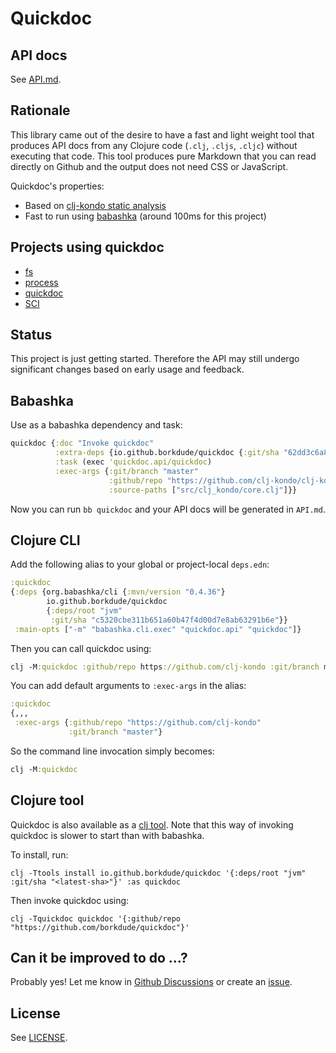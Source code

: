 # Quickdoc

## API docs

See [API.md](API.md).

## Rationale

This library came out of the desire to have a fast and light weight tool that
produces API docs from any Clojure code (`.clj`, `.cljs`, `.cljc`) without
executing that code. This tool produces pure Markdown that you can read directly
on Github and the output does not need CSS or JavaScript.

Quickdoc's properties:

- Based on [clj-kondo static analysis](https://github.com/clj-kondo/clj-kondo/tree/master/analysis)
- Fast to run using [babashka](#babashka) (around 100ms for this project)

## Projects using quickdoc

- [fs](https://github.com/babashka/fs/blob/master/API.md)
- [process](https://github.com/babashka/process/blob/master/API.md)
- [quickdoc](https://github.com/borkdude/quickdoc/blob/main/API.md)
- [SCI](https://github.com/babashka/sci/blob/master/API.md)

## Status

This project is just getting started. Therefore the API may still undergo
significant changes based on early usage and feedback.

## Babashka

Use as a babashka dependency and task:

``` clojure
quickdoc {:doc "Invoke quickdoc"
          :extra-deps {io.github.borkdude/quickdoc {:git/sha "62dd3c6a828c3a5e61bae6ca80c8ba4781356a67"}}
          :task (exec 'quickdoc.api/quickdoc)
          :exec-args {:git/branch "master"
                      :github/repo "https://github.com/clj-kondo/clj-kondo"
                      :source-paths ["src/clj_kondo/core.clj"]}}
```

Now you can run `bb quickdoc` and your API docs will be generated in `API.md`.

## Clojure CLI

Add the following alias to your global or project-local `deps.edn`:

``` clojure
:quickdoc
{:deps {org.babashka/cli {:mvn/version "0.4.36"}
        io.github.borkdude/quickdoc
        {:deps/root "jvm"
         :git/sha "c5320cbe311b651a60b47f4d00d7e8ab63291b6e"}}
 :main-opts ["-m" "babashka.cli.exec" "quickdoc.api" "quickdoc"]}
```

Then you can call quickdoc using:

``` clojure
clj -M:quickdoc :github/repo https://github.com/clj-kondo :git/branch master
```

You can add default arguments to `:exec-args` in the alias:

``` clojure
:quickdoc
{,,,
 :exec-args {:github/repo "https://github.com/clj-kondo"
             :git/branch "master"}
```

So the command line invocation simply becomes:

``` clojure
clj -M:quickdoc
```

## Clojure tool

Quickdoc is also available as a [clj
tool](https://clojure.org/reference/deps_and_cli#_tool_usage). Note that this
way of invoking quickdoc is slower to start than with babashka.

To install, run:

```
clj -Ttools install io.github.borkdude/quickdoc '{:deps/root "jvm" :git/sha "<latest-sha>"}' :as quickdoc
```

Then invoke quickdoc using:

```
clj -Tquickdoc quickdoc '{:github/repo "https://github.com/borkdude/quickdoc"}'
```

## Can it be improved to do ...?

Probably yes! Let me know in [Github Discussions](https://github.com/borkdude/quickdoc/discussions) or create an [issue](https://github.com/borkdude/quickdoc/issues).

## License

See [LICENSE](LICENSE).
